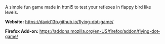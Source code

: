 A simple fun game made in html5 to test your reflexes in flappy bird like levels.


**Website:** https://david13p.github.io/flying-dot-game/

**Firefox Add-on:** https://addons.mozilla.org/en-US/firefox/addon/flying-dot-game/
